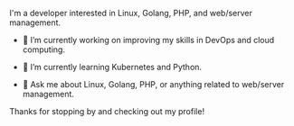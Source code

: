 
I'm a developer interested in Linux, Golang, PHP, and web/server management.

- 🔭 I’m currently working on improving my skills in DevOps and cloud computing.

- 🌱 I’m currently learning Kubernetes and Python.

- 💬 Ask me about Linux, Golang, PHP, or anything related to web/server management.


Thanks for stopping by and checking out my profile!








